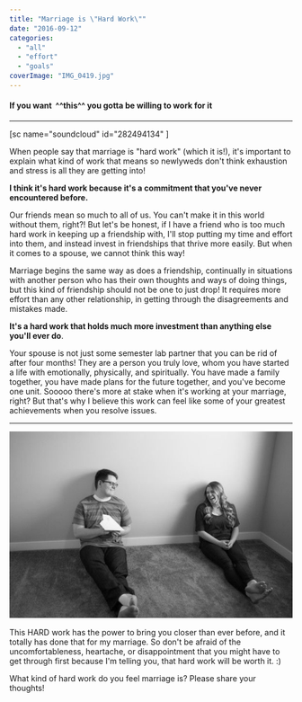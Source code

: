 ```yaml
---
title: "Marriage is \"Hard Work\""
date: "2016-09-12"
categories: 
  - "all"
  - "effort"
  - "goals"
coverImage: "IMG_0419.jpg"
---
```


#### If you want  ^^this^^ you gotta be willing to work for it

* * *

\[sc name="soundcloud" id="282494134" \]

When people say that marriage is "hard work" (which it is!), it's important to explain what kind of work that means so newlyweds don't think exhaustion and stress is all they are getting into!

**I think it's hard work because it's a commitment that you've never encountered before.**

Our friends mean so much to all of us. You can't make it in this world without them, right?! But let's be honest, if I have a friend who is too much hard work in keeping up a friendship with, I'll stop putting my time and effort into them, and instead invest in friendships that thrive more easily. But when it comes to a spouse, we cannot think this way!

Marriage begins the same way as does a friendship, continually in situations with another person who has their own thoughts and ways of doing things, but this kind of friendship should not be one to just drop! It requires more effort than any other relationship, in getting through the disagreements and mistakes made.

**It's a hard work that holds much more investment than anything else you'll ever do**.

Your spouse is not just some semester lab partner that you can be rid of after four months! They are a person you truly love, whom you have started a life with emotionally, physically, and spiritually. You have made a family together, you have made plans for the future together, and you've become one unit. Sooooo there's more at stake when it's working at your marriage, right? But that's why I believe this work can feel like some of your greatest achievements when you resolve issues.

* * *

![marriage is hard work, what kind of hard work is marriage, forever in marriage, cute forever photos, cute marriage photos, cute engagement photos, marriage help, keeping trying in marriage, effort in marriage, improvement, marriage is hard work, why is marriage hard work, marriage advice, great marriage advice, marriage specialist, marriage help](images/762A2684-135.jpg)

This HARD work has the power to bring you closer than ever before, and it totally has done that for my marriage. So don't be afraid of the uncomfortableness, heartache, or disappointment that you might have to get through first because I'm telling you, that hard work will be worth it. :)

What kind of hard work do you feel marriage is? Please share your thoughts!
